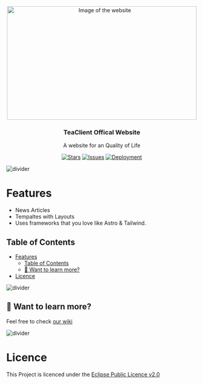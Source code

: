 <div align="center">
<img src=".github/assets/hero.png" alt="Image of the website" width="500" height="300"/>
<h3>TeaClient Offical Website</h3>
<p>A website for an Quality of Life</p>

[![Stars](https://img.shields.io/github/stars/teaclientmc/website?style=for-the-badge&logo=starship&color=7d1fdb&logoColor=D9E0EE&labelColor=573422)](https://github.com/TeaClientMC/Website/pulls)
[![Issues](https://img.shields.io/github/issues/teaclientmc/website?style=for-the-badge&logo=gitbook&color=7d1fdb&logoColor=D9E0EE&labelColor=573422)](https://github.com/TeaClientMC/Website/issues)
[![Deployment](https://img.shields.io/github/actions/workflow/status/teaclientmc/website/deploy.yml?style=for-the-badge&logo=github&color=7d1fdb&logoColor=D9E0EE&labelColor=573422)](https://github.com/teaclientmc/website/actions)

</div>

<img src="https://raw.githubusercontent.com/TeaclientMinecraft/.github/main/assets/dividers.png" alt="divider">

# Features

- News Articles
- Tempaltes with Layouts
- Uses frameworks that you love like Astro & Tailwind.

## Table of Contents

- [Features](#features)
  - [Table of Contents](#table-of-contents)
  - [👀 Want to learn more?](#-want-to-learn-more)
- [Licence](#licence)

<img src="https://raw.githubusercontent.com/TeaclientMinecraft/.github/main/assets/dividers.png" alt="divider">

## 👀 Want to learn more?

Feel free to check [our wiki](https://teaclient.net/wiki)

<img src="https://raw.githubusercontent.com/TeaclientMinecraft/.github/main/assets/dividers.png" alt="divider">

# Licence

This Project is licenced under the [Eclipse Public Licence v2.0](https://www.eclipse.org/legal/epl-2.0/)
